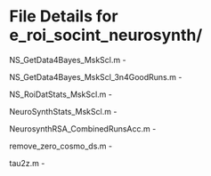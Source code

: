 # File Details for e_roi_socint_neurosynth/

NS_GetData4Bayes_MskScl.m - 

NS_GetData4Bayes_MskScl_3n4GoodRuns.m - 

NS_RoiDatStats_MskScl.m - 

NeuroSynthStats_MskScl.m - 

NeurosynthRSA_CombinedRunsAcc.m - 

remove_zero_cosmo_ds.m - 

tau2z.m - 

